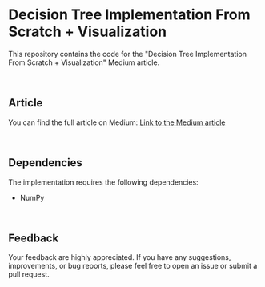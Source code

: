# Decision Tree Implementation From Scratch + Visualization

This repository contains the code for the "Decision Tree Implementation From Scratch + Visualization" Medium article.

<br> 

## Article

You can find the full article on Medium: [Link to the Medium article](insert-medium-article-link)

<br> 

## Dependencies

The implementation requires the following dependencies:
- NumPy

<br> 

## Feedback

Your feedback are highly appreciated. If you have any suggestions, improvements, or bug reports, please feel free to open an issue or submit a pull request.
